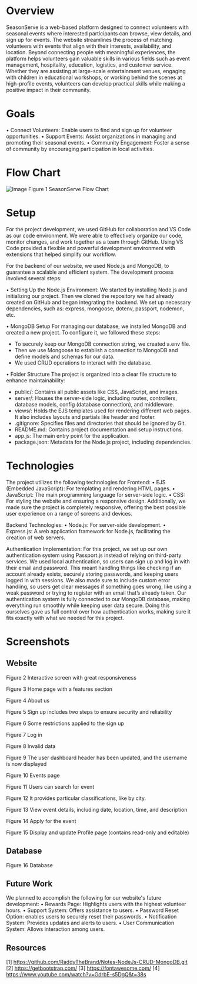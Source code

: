 # Overview
   SeasonServe is a web-based platform designed to connect volunteers with seasonal events where interested participants can browse, view details, and sign up for events.
The website streamlines the process of matching volunteers with events that align with their interests, availability, and location.
   Beyond connecting people with meaningful experiences, the platform helps volunteers gain valuable skills in various fields such as event management, hospitality, education, logistics, and customer service. 
Whether they are assisting at large-scale entertainment venues, engaging with children in educational workshops, or working behind the scenes at high-profile events, volunteers can develop practical skills while making a positive impact in their community.




# Goals
   
•	Connect Volunteers: Enable users to find and sign up for volunteer opportunities.
•	Support Events: Assist organizations in managing and promoting their seasonal events.
•	Community Engagement: Foster a sense of community by encouraging participation in local activities.




# Flow Chart
![Image](https://github.com/user-attachments/assets/f75dd1d4-a82b-49a0-86d5-9493a3b2afda)
Figure 1 SeasonServe Flow Chart




# Setup
For the project development, we used GitHub for collaboration and VS Code as our code environment.
We were able to effectively organize our code, monitor changes, and work together as a team through GitHub. 
Using VS Code provided a flexible and powerful development environment with extensions that helped simplify our workflow.  

For the backend of our website, we used Node.js and MongoDB, to guarantee a scalable and efficient system.
The development process involved several steps:

•	Setting Up the Node.js Environment:
   We started by installing Node.js and initializing our project. 
Then we cloned the repository we had already created on GitHub and began integrating the backend. 
We set up necessary dependencies, such as: express, mongoose, dotenv, passport, nodemon, etc.

•	MongoDB Setup 
   For managing our database, we installed MongoDB and created a new project. 
To configure it, we followed these steps: 
- To securely keep our MongoDB connection string, we created a.env file.
- Then we use Mongoose to establish a connection to MongoDB and define models and schemas for our data.
- We used CRUD operations to interact with the database.

•	Folder Structure
   The project is organized into a clear file structure to enhance maintainability:
- public/: Contains all public assets like CSS, JavaScript, and images.
- server/: Houses the server-side logic, including routes, controllers, database models, config (database connection), and middleware.
- views/: Holds the EJS templates used for rendering different web pages. It also includes layouts and partials like header and footer.
- .gitignore: Specifies files and directories that should be ignored by Git.
- README.md: Contains project documentation and setup instructions.
- app.js: The main entry point for the application.
- package.json: Metadata for the Node.js project, including dependencies.




# Technologies
   The project utilizes the following technologies for Frontend:
•	EJS (Embedded JavaScript): For templating and rendering HTML pages.
•	JavaScript: The main programming language for server-side logic.
•	CSS: For styling the website and ensuring a responsive design. 
   Additionally, we made sure the project is completely responsive, offering the best possible user experience on a range of screens and devices.

   Backend Technologies:
•	Node.js: For server-side development.
•	Express.js: A web application framework for Node.js, facilitating the creation of web servers.

   Authentication Implementation:
   For this project, we set up our own authentication system using Passport.js instead of relying on third-party services. We used local authentication, so users can sign up and log in with their email and password. 
This meant handling things like checking if an account already exists, securely storing passwords, and keeping users logged in with sessions. We also made sure to include custom error handling, so users get clear messages if something goes wrong, like using a weak password or trying to register with an email that’s already taken. 
Our authentication system is fully connected to our MongoDB database, making everything run smoothly while keeping user data secure. Doing this ourselves gave us full control over how authentication works, making sure it fits exactly with what we needed for this project.





# Screenshots
## Website 

Figure 2 Interactive screen with great responsiveness


Figure 3 Home page with a features section

Figure 4 About us

Figure 5 Sign up includes two steps to ensure security and reliability

Figure 6 Some restrictions applied to the sign up

Figure 7 Log in

Figure 8 Invalid data

Figure 9 The user dashboard header has been updated, and the username is now displayed

Figure 10 Events page


Figure 11 Users can search for event

Figure 12 It provides particular classifications, like by city.

Figure 13 View event details, including date, location, time, and description

Figure 14 Apply for the event

Figure 15 Display and update Profile page (contains read-only and editable)




## Database

Figure 16 Database





## Future Work 
   We planned to accomplish the following for our website's future development:
•	Rewards Page: Highlights users with the highest volunteer hours.
•	Support System: Offers assistance to users. 
•	Password Reset Option: enables users to securely reset their passwords.
•	Notification System: Provides updates and alerts to users. 
•	User Communication System: Allows interaction among users.  




## Resources
[1] https://github.com/RaddyTheBrand/Notes-NodeJs-CRUD-MongoDB.git
[2] https://getbootstrap.com/
[3] https://fontawesome.com/ 
[4] https://www.youtube.com/watch?v=GdrbE-s5DgQ&t=38s
